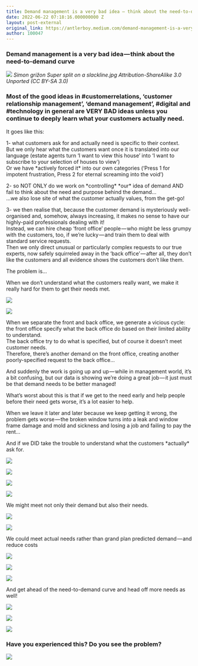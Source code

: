 ```yaml
---
title: Demand management is a very bad idea — think about the need-to-demand curve
date: 2022-06-22 07:18:16.000000000 Z
layout: post-external
original_link: https://antlerboy.medium.com/demand-management-is-a-very-bad-idea-think-about-the-need-to-demand-curve-8eccbab0b533?source=rss-97852f5a56ae------2
author: 100047
---
```


### Demand management is a very bad idea — think about the need-to-demand curve

![](https://cdn-images-1.medium.com/max/1024/1*wGOaUt4M65Y-fAwBTAXYlg.png)
_Simon grižon Super split on a slackline.jpg Attribution-ShareAlike 3.0 Unported (CC BY-SA 3.0)_

### Most of the good ideas in #customerrelations, ‘customer relationship management’, ‘demand management’, #digital and #technology in general are VERY BAD ideas unless you continue to deeply learn what your customers actually need.

It goes like this:

1- what customers ask for and actually need is specific to their context.  
But we only hear what the customers want once it is translated into our language (estate agents turn ‘I want to view this house’ into ‘I want to subscribe to your selection of houses to view’)  
Or we have \*actively forced it\* into our own categories (‘Press 1 for impotent frustration, Press 2 for eternal screaming into the void’)

2- so NOT ONLY do we work on \*controlling\* \*our\* idea of demand AND fail to think about the need and purpose behind the demand…  
…we also lose site of what the customer actually values, from the get-go!

3- we then realise that, because the customer demand is mysteriously well-organised and, somehow, always increasing, it makes no sense to have our highly-paid professionals dealing with it!  
Instead, we can hire cheap ‘front office’ people — who might be less grumpy with the customers, too, if we’re lucky — and train them to deal with standard service requests.  
Then we only direct unusual or particularly complex requests to our true experts, now safely squirreled away in the ‘back office’ — after all, they don’t like the customers and all evidence shows the customers don’t like them.

The problem is…

When we don’t understand what the customers really want, we make it really hard for them to get their needs met.

![](https://cdn-images-1.medium.com/max/818/1*ZsawjL76TreQ0DVswsnWtg.png)

![](https://cdn-images-1.medium.com/max/809/1*UrYOWT97v-OOZ4a5AZ3vAg.png)

When we separate the front and back office, we generate a vicious cycle: the front office specify what the back office do based on their limited ability to understand.  
The back office try to do what is specified, but of course it doesn’t meet customer needs.  
Therefore, there’s another demand on the front office, creating another poorly-specified request to the back office…

And suddenly the work is going up and up — while in management world, it’s a bit confusing, but our data is showing we’re doing a great job — it just must be that demand needs to be better managed!

What’s worst about this is that if we get to the need early and help people before their need gets worse, it’s a lot easier to help.

When we leave it later and later because we keep getting it wrong, the problem gets worse — the broken window turns into a leak and window frame damage and mold and sickness and losing a job and failing to pay the rent…

And if we DID take the trouble to understand what the customers \*actually\* ask for.

![](https://cdn-images-1.medium.com/max/843/1*HZxIVRG1Jk0X-LpVvZk4dw.png)

![](https://cdn-images-1.medium.com/max/851/1*autJWXC66wuzeqIWJyuRvg.png)

![](https://cdn-images-1.medium.com/max/856/1*7NMfuuH8awRBDmacjBdE4w.png)

![](https://cdn-images-1.medium.com/max/815/1*ht33CmiCbMX864wdkHf8KA.png)

We might meet not only their demand but also their needs.

![](https://cdn-images-1.medium.com/max/724/1*uYwavagBXe7QrAdz0PJzlg.png)

![](https://cdn-images-1.medium.com/max/820/1*5wcXXI-La74DGNlOZfjR_g.png)

We could meet actual needs rather than grand plan predicted demand — and reduce costs

![](https://cdn-images-1.medium.com/max/831/1*EorF8QLYk_ZJFNMkZSfKJw.png)

![](https://cdn-images-1.medium.com/max/842/1*JGugTnZ_94RWIy88DbBRxQ.png)

![](https://cdn-images-1.medium.com/max/830/1*GvTt76ntpwWAZlc8zMSLkA.png)

And get ahead of the need-to-demand curve and head off more needs as well!

![](https://cdn-images-1.medium.com/max/830/1*GvTt76ntpwWAZlc8zMSLkA.png)

![](https://cdn-images-1.medium.com/max/820/1*bOBPKmNa4CocWykGXD5iBg.png)

![](https://cdn-images-1.medium.com/max/848/1*sc4oDYVoekDEivgHotsISw.png)

### Have you experienced this? Do you see the problem?
 ![](https://medium.com/_/stat?event=post.clientViewed&referrerSource=full_rss&postId=8eccbab0b533)
